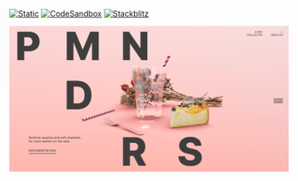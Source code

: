 [![Static](https://img.shields.io/badge/demo-%23646CFF.svg?logo=html5&logoColor=white)](https://pmndrs.github.io/examples/caustics)
[![CodeSandbox](https://img.shields.io/badge/codesandbox-040404?logo=codesandbox&logoColor=DBDBDB)](https://codesandbox.io/s/github/pmndrs/examples/tree/main/apps/caustics)
[![Stackblitz](https://img.shields.io/badge/stackblitz-fff?logo=Stackblitz&logoColor=1389FD)](https://stackblitz.com/github/pmndrs/examples/tree/main/apps/caustics)

![](thumbnail.png)

